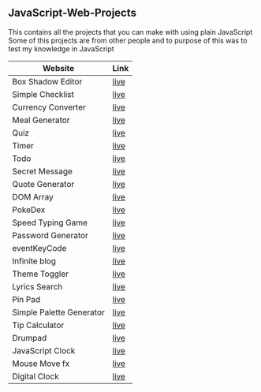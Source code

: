 ## JavaScript-Web-Projects

This contains all the projects that you can make with using plain JavaScript
Some of this projects are from other people and to purpose of this was to test my knowledge in JavaScript

| Website          | Link                                | 
| --------         |----------                               |
| Box Shadow Editor       | [live](https://angry-raman-b3b00b.netlify.com)  | 
| Simple Checklist | [live](https://suspicious-hoover-6de470.netlify.com)  | 
| Currency Converter | [live](https://pensive-kepler-210065.netlify.com)  | 
| Meal Generator  | [live](https://eloquent-thompson-828da0.netlify.com)  | 
| Quiz | [live](https://cranky-edison-bc91ed.netlify.com/)  | 
| Timer| [live](https://thirsty-babbage-7ac99a.netlify.com/)  | 
| Todo | [live](https://admiring-dijkstra-bb0b2a.netlify.com/)  | 
| Secret Message  | [live](https://zen-northcutt-8ece3e.netlify.com/)  | 
| Quote Generator | [live](https://suspicious-lumiere-8a855a.netlify.com/)  | 
| DOM Array | [live](https://codepen.io/ZeroineX/full/poJqwmM)  | 
| PokeDex | [live](https://pokedexclonne.netlify.com/)  | 
| Speed Typing Game | [live](https://laughing-babbage-3c01c0.netlify.com/)  | 
| Password Generator | [live](https://mystifying-borg-2f2323.netlify.com/)  | 
| eventKeyCode | [live](https://priceless-mcnulty-559fdc.netlify.com/)  | 
| Infinite blog| [live](https://reverent-benz-144353.netlify.com/)  | 
|Theme Toggler| [live](https://quizzical-colden-775d35.netlify.com/)  | 
|Lyrics Search| [live](https://gallant-jang-863e66.netlify.com/)  | 
|Pin Pad| [live](https://fervent-jackson-efcd83.netlify.com/)  | 
|Simple Palette Generator| [live](https://compassionate-visvesvaraya-2208dd.netlify.com/)  | 
|Tip Calculator | [live](https://adoring-wescoff-60a774.netlify.com/)  | 
|Drumpad | [live](https://adoring-dubinsky-a74658.netlify.com/)  | 
|JavaScript Clock| [live](https://kind-goldberg-4d1e0c.netlify.com/)  | 
|Mouse Move fx| [live](https://confident-wescoff-e79138.netlify.com/)  |
|Digital Clock| [live](https://brave-yalow-b8f9ca.netlify.com/)  |
